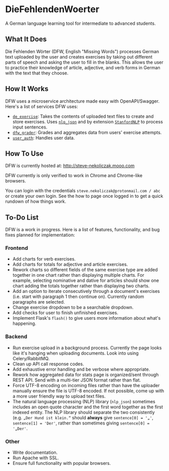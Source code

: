 # DieFehlendenWoerter
A German language learning tool for intermediate to advanced students.

## What It Does
Die Fehlenden Wörter (DFW, English "Missing Words") processes German text uploaded by the user and creates exercises by taking out different parts of speech and asking the user to fill in the blanks. This allows the user to practice their knowledge of article, adjective, and verb forms in German with the text that they choose.

## How It Works
DFW uses a microservice architecture made easy with OpenAPI/Swagger. Here's a list of services DFW uses:
- [`de_exercise`](https://github.com/steve-nekoliczak/de_exercise): Takes the contents of uploaded text files to create and store exercises. Uses [`nlp_json`](https://github.com/steve-nekoliczak/nlp_json) and by extension [`StanfordNLP`](https://stanfordnlp.github.io/stanfordnlp/) to process input sentences.
- [`dfw_grader`](https://github.com/steve-nekoliczak/dfw_grader): Grades and aggregates data from users' exercise attempts.
- [`user_auth`](https://github.com/steve-nekoliczak/user_auth): Handles user data.

## How To Use
DFW is currently hosted at: http://steve-nekoliczak.mooo.com

DFW currently is only verified to work in Chrome and Chrome-like browsers.

You can login with the credentials `steve.nekoliczak@protonmail.com / abc` or create your own login. See the how to page once logged in to get a quick rundown of how things work.

## To-Do List
DFW is a work in progress. Here is a list of features, functionality, and bug fixes planned for implementation:
### Frontend
- Add charts for verb exercises.
- Add charts for totals for adjective and article exercises.
- Rework charts so different fields of the same exercise type are added together in one chart rather than displaying multiple charts. For example, selecting nominative and dative for articles should show one chart adding the totals together rather than displaying two charts.
- Add an option to iterate consecutively through a document's exercises (i.e. start with paragraph 1 then continue on). Currently random paragraphs are selected.
- Change exercise dropdown to be a searchable dropdown.
- Add checks for user to finish unfinished exercises.
- Implement Flask's `flash()` to give users more information about what's happening.
### Backend
- Run exercise upload in a background process. Currently the page looks like it's hanging when uploading documents. Look into using Celery/RabbitMQ.
- Clean up API call response codes.
- Add exhaustive error handling and be verbose where appropriate.
- Rework how aggregated data for stats page is organized/sent through REST API. Send with a multi-tier JSON format rather than flat.
- Force UTF-8 encoding on incoming files rather than have the uploader manually ensure the file is UTF-8 encoded. If not possible, come up with a more user friendly way to upload text files.
- The natural language processing (NLP) library (`nlp_json`) sometimes includes an open quote character and the first word together as the first indexed entity. The NLP library should separate the two consistently (e.g. `„Der Hund ist klein.“` should __always__ give `sentence[0] = '„'`, `sentence[1] = 'Der'`, rather than sometimes giving `sentence[0] = '„Der'`.
### Other
- Write documentation.
- Run Apache with SSL.
- Ensure full functionality with popular browsers.


